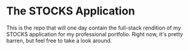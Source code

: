 # The STOCKS Application

This is the repo that will one day contain the full-stack rendition of my STOCKS
application for my professional portfolio. Right now, it's pretty barren, but
feel free to take a look around.
